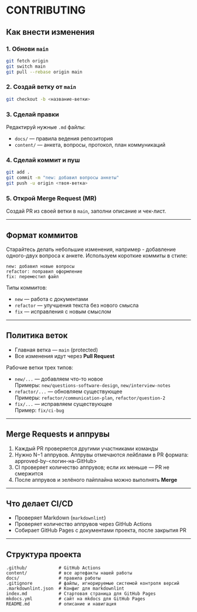 # CONTRIBUTING

## Как внести изменения

### 1. Обнови `main`

```bash
git fetch origin
git switch main
git pull --rebase origin main
```

### 2. Создай ветку от `main`

```bash
git checkout -b <название-ветки>
```

### 3. Сделай правки

Редактируй нужные `.md` файлы:

- `docs/` — правила ведения репозитория
- `content/` — анкета, вопросы, протокол, план коммуникаций

### 4. Сделай коммит и пуш

```bash
git add .
git commit -m "new: добавил вопросы анкеты"
git push -u origin <твоя-ветка>
```

### 5. Открой Merge Request (MR)

Создай PR из своей ветки в `main`, заполни описание и чек-лист.

---

## Формат коммитов

Старайтесь делать небольшие изменения, например - добавление одного-двух вопроса к анкете.
Используем короткие коммиты в стиле:

```text
new: добавил новые вопросы
refactor: поправил оформление
fix: переместил файл
```

Типы коммитов:

- `new` — работа с документами
- `refactor` — улучшения текста без нового смысла
- `fix` — исправления с новым смыслом

---

## Политика веток

- Главная ветка — `main` (protected)
- Все изменения идут через **Pull Request**

Рабочие ветки трех типов:

- `new/...` — добавляем что-то новое  
  Примеры: `new/questions-software-design`, `new/interview-notes`
- `refactor/...` — обновляем существующее  
  Примеры: `refactor/communication-plan`, `refactor/question-2`
- `fix/...` — исправляем существующее  
  Пример: `fix/ci-bug`

---

## Merge Requests и аппрувы

1. Каждый PR проверяется другими участниками команды
2. Нужно N−1 аппрувов. Аппрувы отмечаются лейблами в PR формата: approved-by-<логин-на-GitHub>
3. CI проверяет количество аппрувов; если их меньше — PR не смержится
4. После аппрувов и зелёного пайплайна можно выполнять **Merge**

---

## Что делает CI/CD

- Проверяет Markdown (`markdownlint`)
- Проверяет количество аппрувов через GitHub Actions
- Собирает GitHub Pages с документами проекта, после закрытия PR

---

## Структура проекта

```text
.github/            # GitHub Actions
content/            # все артефакты нашей работы
docs/               # правила работы
.gitignore          # файлы, игнорируемые системой контроля версий
.markdownlint.json  # Конфиг для markdownlint
index.md            # Стартовая страница для GitHub Pages
mkdocs.yml          # сайт на mkdocs для GitHub Pages
README.md           # описание и навигация
```

